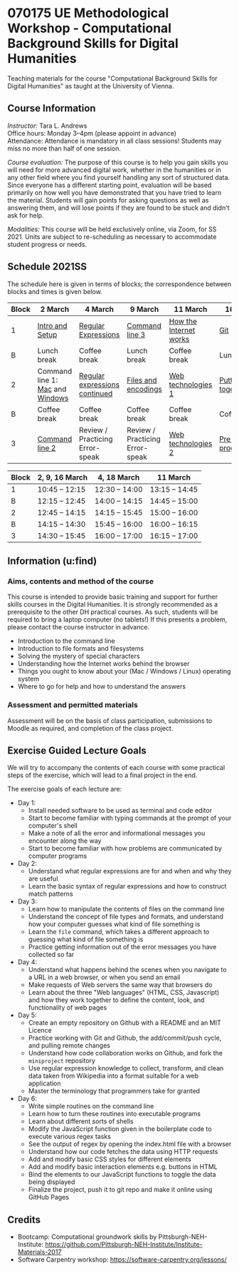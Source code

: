 # 070175 UE Methodological Workshop - Computational Background Skills for Digital Humanities

Teaching materials for the course "Computational Background Skills for Digital Humanities" as taught at the University of Vienna.

## Course Information

*Instructor:* Tara L. Andrews<br>
Office hours: Monday 3–4pm (please appoint in advance)<br>
Attendance: Attendance is mandatory in all class sessions! Students may miss no more than half of one session.

*Course evaluation:* The purpose of this course is to help you gain skills you will need for more advanced digital work, whether in the humanities or in any other field where you find yourself handling any sort of structured data. Since everyone has a different starting point, evaluation will be based primarily on how well you have demonstrated that you have tried to learn the material. Students will gain points for asking questions as well as answering them, and will lose points if they are found to be stuck and didn't ask for help.

*Modalities:* This course will be held exclusively online, via Zoom, for SS 2021. Units are subject to re-scheduling as necessary to accommodate student progress or needs.

## Schedule 2021SS

The schedule here is given in terms of blocks; the correspondence between blocks and times is given below.

Block | 2 March | 4 March | 9 March | 11 March | 16 March | 18 March |
---- | ---- | ---- | ---- | ---- | ---- | ----
1 |  [Intro and Setup](lectures/intro_and_setup.md) | [Regular Expressions](lectures/regex_1.md) | [Command line 3](lectures/command_3.md) | [How the Internet works](lectures/internet.md) | [Git](lectures/git.md) | [Command line 4](lectures/command_4.md)
B |  Lunch break | Coffee break | Lunch break | Coffee break | Lunch break | Coffee break
2 |  Command line 1: [Mac](lectures/command_1_mac.md) and [Windows](lectures/command_1_windows.md) | [Regular expressions continued](lectures/regex_1.md) | [Files and encodings](lectures/files_encodings.md) | [Web technologies 1](lectures/web.md) | [Putting it all together 1](lectures/miniproject.md) | [Putting it all together 2](lectures/miniproject.md)
B |  Coffee break | Coffee break | Coffee break | Coffee break | Coffee break | Coffee break
3 |  [Command line 2](lectures/command_2.md) | Review / Practicing Error-speak | Review / Practicing Error-speak | [Web technologies 2](lectures/web.md) | [Pre-programming](lectures/pre-programming.md) | [More DH](lectures/final_more.md) and wrap-up



Block | 2, 9, 16 March | 4, 18 March | 11 March
----- | -------------- | ----------- | --------
1 | 10:45 – 12:15 | 12:30 – 14:00 | 13:15 – 14:45
B | 12:15 – 12:45 | 14:00 – 14:15 | 14:45 – 15:00
2 | 12:45 – 14:15 | 14:15 – 15:45 | 15:00 – 16:00
B | 14:15 – 14:30 | 15:45 – 16:00 | 16:00 – 16:15
3 | 14:30 – 15:45 | 16:00 – 17:00 | 16:15 – 17:00


## Information (u:find)
### Aims, contents and method of the course
This course is intended to provide basic training and support for further skills courses in the Digital Humanities. It is strongly recommended as a prerequisite to the other DH practical courses.
As such, students will be required to bring a laptop computer (no tablets!) If this presents a problem, please contact the course instructor in advance.
- Introduction to the command line
- Introduction to file formats and filesystems
- Solving the mystery of special characters
- Understanding how the Internet works behind the browser
- Things you ought to know about your (Mac / Windows / Linux) operating system
- Where to go for help and how to understand the answers

### Assessment and permitted materials
Assessment will be on the basis of class participation, submissions to Moodle as required, and completion of the class project.

## Exercise Guided Lecture Goals
We will try to accompany the contents of each course with some practical steps of the exercise, which will lead to a final project in the end.

The exercise goals of each lecture are:
- Day 1:
  - Install needed software to be used as terminal and code editor
  - Start to become familiar with typing commands at the prompt of your computer's shell
  - Make a note of all the error and informational messages you encounter along the way
  - Start to become familiar with how problems are communicated by computer programs
- Day 2:
  - Understand what regular expressions are for and when and why they are useful
  - Learn the basic syntax of regular expressions and how to construct match patterns
- Day 3:
  - Learn how to manipulate the contents of files on the command line
  - Understand the concept of file types and formats, and understand how your computer guesses what kind of file something is
  - Learn the `file` command, which takes a different approach to guessing what kind of file something is
  - Practice getting information out of the error messages you have collected so far
- Day 4:
  - Understand what happens behind the scenes when you navigate to a URL in a web browser, or when you send an email
  - Make requests of Web servers the same way that browsers do
  - Learn about the three "Web languages" (HTML, CSS, Javascript) and how they work together to define the content, look, and functionality of web pages
  <!-- Start, and use network protocols to interact with, a program on your own computer -->
- Day 5:
  - Create an empty repository on Github with a README and an MIT Licence
  - Practice working with Git and Github, the add/commit/push cycle, and pulling remote changes
  - Understand how code collaboration works on Github, and fork the `miniproject` repository
  - Use regular expression knowledge to collect, transform, and clean data taken from Wikipedia into a format suitable for a web application
  - Master the terminology that programmers take for granted
- Day 6:
  - Write simple routines on the command line
  - Learn how to turn these routines into executable programs
  - Learn about different sorts of shells
  - Modify the JavaScript function given in the boilerplate code to execute various regex tasks
  - See the output of regex by opening the index.html file with a browser
  - Understand how our code fetches the data using HTTP requests
  - Add and modify basic CSS styles for different elements
  - Add and modify basic interaction elements e.g. buttons in HTML
  - Bind the elements to our JavaScript functions to toggle the data being displayed
  - Finalize the project, push it to git repo and make it online using GitHub Pages

## Credits
- Bootcamp: Computational groundwork skills by Pittsburgh-NEH-Institute: https://github.com/Pittsburgh-NEH-Institute/Institute-Materials-2017
- Software Carpentry workshop: https://software-carpentry.org/lessons/

